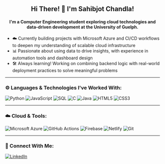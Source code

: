 ## <p align="center">Hi There! 👋 I'm Sahibjot Chandla!</p>

#### <p align="center">I'm a Computer Engineering student exploring cloud technologies and data-driven development at the University of Guelph.</p>

- ☁️ Currently building projects with Microsoft Azure and CI/CD workflows to deepen my understanding of scalable cloud infrastructure  
- 📊 Passionate about using data to drive insights, with experience in automation tools and dashboard design  
- 🛠️ Always learning! Working on combining backend logic with real-world deployment practices to solve meaningful problems

---

### ⚙️ Languages & Technologies I've Worked With:

![Python](https://img.shields.io/badge/python-3670A0?style=for-the-badge&logo=python&logoColor=ffdd54)
![JavaScript](https://img.shields.io/badge/javascript-%23323330.svg?style=for-the-badge&logo=javascript&logoColor=%23F7DF1E)
![SQL](https://img.shields.io/badge/SQL-336791?style=for-the-badge&logo=postgresql&logoColor=white)
![C](https://img.shields.io/badge/c-%2300599C.svg?style=for-the-badge&logo=c&logoColor=white)
![Java](https://img.shields.io/badge/java-%23ED8B00.svg?style=for-the-badge&logo=openjdk&logoColor=white)
![HTML5](https://img.shields.io/badge/html5-%23E34F26.svg?style=for-the-badge&logo=html5&logoColor=white)
![CSS3](https://img.shields.io/badge/css3-%231572B6.svg?style=for-the-badge&logo=css3&logoColor=white)

---

### ☁️ Cloud & Tools:

![Microsoft Azure](https://img.shields.io/badge/azure-0078D4.svg?style=for-the-badge&logo=microsoftazure&logoColor=white)
![GitHub Actions](https://img.shields.io/badge/github%20actions-2088FF.svg?style=for-the-badge&logo=githubactions&logoColor=white)
![Firebase](https://img.shields.io/badge/firebase-FFCA28.svg?style=for-the-badge&logo=firebase&logoColor=black)
![Netlify](https://img.shields.io/badge/netlify-00C7B7.svg?style=for-the-badge&logo=netlify&logoColor=white)
![Git](https://img.shields.io/badge/git-F05032.svg?style=for-the-badge&logo=git&logoColor=white)

---

### 🔗 Connect With Me:

<a href="https://www.linkedin.com/in/sahibjotchandla/" target="_blank">
  <img src="https://img.shields.io/badge/linkedin-%230077B5.svg?style=for-the-badge&logo=linkedin&logoColor=white" alt="LinkedIn">
</a>
